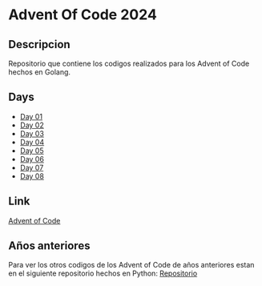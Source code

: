 # Advent Of Code 2024

## Descripcion

Repositorio que contiene los codigos realizados para los Advent of Code hechos en Golang.

## Days

- [Day 01](https://github.com/smenendez19/adventofcode2024/tree/main/day01)
- [Day 02](https://github.com/smenendez19/adventofcode2024/tree/main/day02)
- [Day 03](https://github.com/smenendez19/adventofcode2024/tree/main/day03)
- [Day 04](https://github.com/smenendez19/adventofcode2024/tree/main/day04)
- [Day 05](https://github.com/smenendez19/adventofcode2024/tree/main/day05)
- [Day 06](https://github.com/smenendez19/adventofcode2024/tree/main/day06)
- [Day 07](https://github.com/smenendez19/adventofcode2024/tree/main/day07)
- [Day 08](https://github.com/smenendez19/adventofcode2024/tree/main/day08)

## Link

[Advent of Code](https://adventofcode.com/)

## Años anteriores

Para ver los otros codigos de los Advent of Code de años anteriores estan en el siguiente repositorio hechos en Python: [Repositorio](https://github.com/smenendez19/adventofcode)
